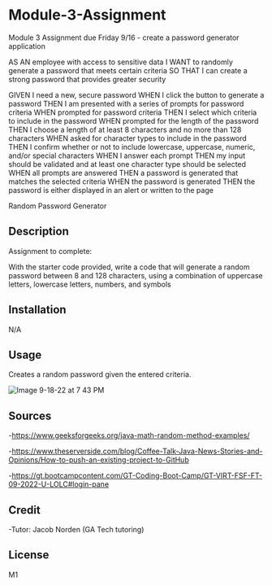 # Module-3-Assignment
Module 3 Assignment due Friday 9/16 - create a password generator application

AS AN employee with access to sensitive data
I WANT to randomly generate a password that meets certain criteria
SO THAT I can create a strong password that provides greater security

GIVEN I need a new, secure password
WHEN I click the button to generate a password
THEN I am presented with a series of prompts for password criteria
WHEN prompted for password criteria
THEN I select which criteria to include in the password
WHEN prompted for the length of the password
THEN I choose a length of at least 8 characters and no more than 128 characters
WHEN asked for character types to include in the password
THEN I confirm whether or not to include lowercase, uppercase, numeric, and/or special characters
WHEN I answer each prompt
THEN my input should be validated and at least one character type should be selected
WHEN all prompts are answered
THEN a password is generated that matches the selected criteria
WHEN the password is generated
THEN the password is either displayed in an alert or written to the page

Random Password Generator 

## Description

Assignment to complete:

With the starter code provided, write a code that will generate a random password between 8 and 128 characters, using a combination of uppercase letters, lowercase letters, numbers, and symbols


## Installation

N/A

## Usage

Creates a random password given the entered criteria. 

![Image 9-18-22 at 7 43 PM](https://user-images.githubusercontent.com/112831268/190933432-066ed809-4e07-4bdd-b542-727a7edf8af2.jpeg)



## Sources

-https://www.geeksforgeeks.org/java-math-random-method-examples/

-https://www.theserverside.com/blog/Coffee-Talk-Java-News-Stories-and-Opinions/How-to-push-an-existing-project-to-GitHub

-https://gt.bootcampcontent.com/GT-Coding-Boot-Camp/GT-VIRT-FSF-FT-09-2022-U-LOLC#login-pane

## Credit

-Tutor: Jacob Norden (GA Tech tutoring)

## License

M1
